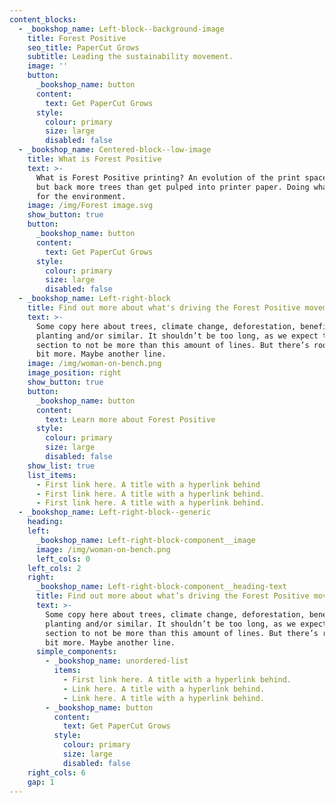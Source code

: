 ```yaml
---
content_blocks:
  - _bookshop_name: Left-block--background-image
    title: Forest Positive
    seo_title: PaperCut Grows
    subtitle: Leading the sustainability movement.
    image: ''
    button:
      _bookshop_name: button
      content:
        text: Get PaperCut Grows
      style:
        colour: primary
        size: large
        disabled: false
  - _bookshop_name: Centered-block--low-image
    title: What is Forest Positive
    text: >-
      What is Forest Positive printing? An evolution of the print space, putting
      but back more trees than get pulped into printer paper. Doing what’s right
      for the environment.
    image: /img/Forest image.svg
    show_button: true
    button:
      _bookshop_name: button
      content:
        text: Get PaperCut Grows
      style:
        colour: primary
        size: large
        disabled: false
  - _bookshop_name: Left-right-block
    title: Find out more about what's driving the Forest Positive movement
    text: >-
      Some copy here about trees, climate change, deforestation, benefits of
      planting and/or similar. It shouldn’t be too long, as we expect this
      section to not be more than this amount of lines. But there’s room for a
      bit more. Maybe another line.
    image: /img/woman-on-bench.png
    image_position: right
    show_button: true
    button:
      _bookshop_name: button
      content:
        text: Learn more about Forest Positive
      style:
        colour: primary
        size: large
        disabled: false
    show_list: true
    list_items:
      - First link here. A title with a hyperlink behind
      - First link here. A title with a hyperlink behind.
      - First link here. A title with a hyperlink behind.
  - _bookshop_name: Left-right-block--generic
    heading:
    left:
      _bookshop_name: Left-right-block-component__image
      image: /img/woman-on-bench.png
      left_cols: 0
    left_cols: 2
    right:
      _bookshop_name: Left-right-block-component__heading-text
      title: Find out more about what’s driving the Forest Positive movement
      text: >-
        Some copy here about trees, climate change, deforestation, benefits of
        planting and/or similar. It shouldn’t be too long, as we expect this
        section to not be more than this amount of lines. But there’s room for a
        bit more. Maybe another line.
      simple_components:
        - _bookshop_name: unordered-list
          items:
            - First link here. A title with a hyperlink behind.
            - Link here. A title with a hyperlink behind.
            - Link here. A title with a hyperlink behind.
        - _bookshop_name: button
          content:
            text: Get PaperCut Grows
          style:
            colour: primary
            size: large
            disabled: false
    right_cols: 6
    gap: 1
---
```

